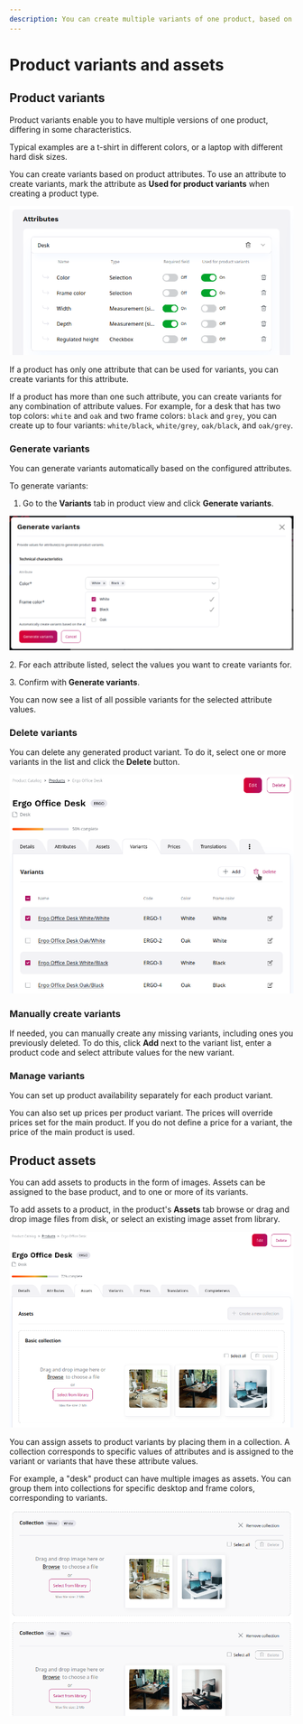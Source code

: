 ```yaml
---
description: You can create multiple variants of one product, based on attributes such as size, color, technical specifications, and others.
---
```


# Product variants and assets

## Product variants

Product variants enable you to have multiple versions of one product, differing in some characteristics.

Typical examples are a t-shirt in different colors, or a laptop with different hard disk sizes.

You can create variants based on product attributes.
To use an attribute to create variants, mark the attribute as **Used for product variants** when creating a product type.

![Product type definition with attributes used for variants](img/product_type_attr_used_for_variants.png)

If a product has only one attribute that can be used for variants, you can create variants for this attribute.

If a product has more than one such attribute, you can create variants for any combination of attribute values.
For example, for a desk that has two top colors: `white` and `oak` and two frame colors: `black` and `grey`,
you can create up to four variants: `white/black`, `white/grey`, `oak/black`, and `oak/grey`.

### Generate variants

You can generate variants automatically based on the configured attributes.

To generate variants:

1. Go to the **Variants** tab in product view and click **Generate variants**.

![Generating product variants](img/product_variants_generate.png)

2\. For each attribute listed, select the values you want to create variants for.

3\. Confirm with **Generate variants**.

You can now see a list of all possible variants for the selected attribute values.

### Delete variants

You can delete any generated product variant.
To do it, select one or more variants in the list and click the **Delete** button.

![Product variant list with option ot delete a variant](img/product_variants_delete.png)

### Manually create variants

If needed, you can manually create any missing variants, including ones you previously deleted.
To do this, click **Add** next to the variant list, enter a product code and select attribute values for the new variant.

### Manage variants

You can set up product availability separately for each product variant.

You can also set up prices per product variant.
The prices will override prices set for the main product.
If you do not define a price for a variant, the price of the main product is used.

## Product assets

You can add assets to products in the form of images.
Assets can be assigned to the base product, and to one or more of its variants.

To add assets to a product, in the product's **Assets** tab browse or drag and drop image files from disk,
or select an existing image asset from library.

![Adding assets to a product](img/product_assets.png)

You can assign assets to product variants by placing them in a collection.
A collection corresponds to specific values of attributes and is assigned to the variant or variants
that have these attribute values.

For example, a "desk" product can have multiple images as assets.
You can group them into collections for specific desktop and frame colors,
corresponding to variants.

![Product asset collection](img/product_assets_collections.png)
